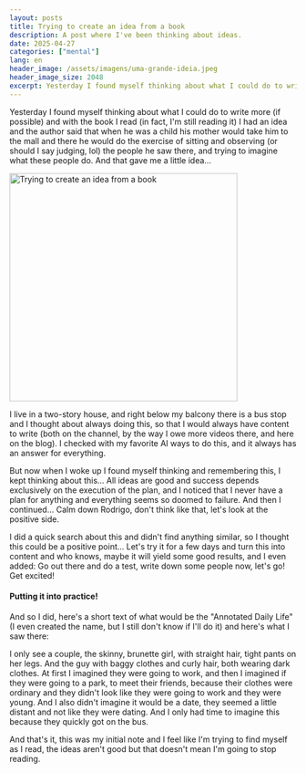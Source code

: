 ```yaml
---
layout: posts
title: Trying to create an idea from a book
description: A post where I've been thinking about ideas.
date: 2025-04-27
categories: ["mental"]
lang: en
header_image: /assets/imagens/uma-grande-ideia.jpeg
header_image_size: 2048
excerpt: Yesterday I found myself thinking about what I could do to write more (if possible) and with the ...
---
```


Yesterday I found myself thinking about what I could do to write more (if possible) and with the book I read (in fact, I'm still reading it) I had an idea and the author said that when he was a child his mother would take him to the mall and there he would do the exercise of sitting and observing (or should I say judging, lol) the people he saw there, and trying to imagine what these people do. And that gave me a little idea...

<img alt="Trying to create an idea from a book" src="{{ '/assets/imagens/uma-grande-ideia.jpeg' | relative_url }}" width="400" height="400">

I live in a two-story house, and right below my balcony there is a bus stop and I thought about always doing this, so that I would always have content to write (both on the channel, by the way I owe more videos there, and here on the blog). I checked with my favorite AI ways to do this, and it always has an answer for everything.

But now when I woke up I found myself thinking and remembering this, I kept thinking about this... All ideas are good and success depends exclusively on the execution of the plan, and I noticed that I never have a plan for anything and everything seems so doomed to failure. And then I continued... Calm down Rodrigo, don't think like that, let's look at the positive side.

I did a quick search about this and didn't find anything similar, so I thought this could be a positive point... Let's try it for a few days and turn this into content and who knows, maybe it will yield some good results, and I even added: Go out there and do a test, write down some people now, let's go! Get excited!

#### Putting it into practice!

And so I did, here's a short text of what would be the "Annotated Daily Life" (I even created the name, but I still don't know if I'll do it) and here's what I saw there:

I only see a couple, the skinny, brunette girl, with straight hair, tight pants on her legs. And the guy with baggy clothes and curly hair, both wearing dark clothes. At first I imagined they were going to work, and then I imagined if they were going to a park, to meet their friends, because their clothes were ordinary and they didn't look like they were going to work and they were young. And I also didn't imagine it would be a date, they seemed a little distant and not like they were dating. And I only had time to imagine this because they quickly got on the bus.

And that's it, this was my initial note and I feel like I'm trying to find myself as I read, the ideas aren't good but that doesn't mean I'm going to stop reading.